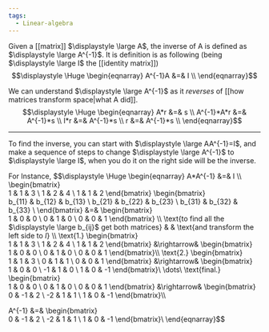 ```yaml
---
tags:
  - Linear-algebra
---
```

Given a [[matrix]] $\displaystyle \large A$, the inverse of A is defined as $\displaystyle \large A^{-1}$.
It is definition is as following (being $\displaystyle \large I$ the [[identity matrix]])
$$\displaystyle \Huge \begin{eqnarray} 
A^{-1}A &=& I \\
\end{eqnarray}$$

We can understand $\displaystyle \large A^{-1}$ as it *reverses* of [[how matrices transform space|what A did]].
$$\displaystyle \Huge \begin{eqnarray} 
A*r &=& s \\
A^{-1}*A*r &=& A^{-1}*s \\
I*r &=& A^{-1}*s \\
r &=& A^{-1}*s \\
\end{eqnarray}$$

---

To find the inverse, you can start with $\displaystyle \large AA^{-1}=I$, and make a sequence of steps to change $\displaystyle \large A^{-1}$ to $\displaystyle \large I$, when you do it on the right side will be the inverse.

For Instance,
$$\displaystyle \Huge \begin{eqnarray} 
A*A^{-1} &=& I \\\\
\begin{bmatrix}  
1 & 1 & 3 \\ 
1 & 2 & 4 \\ 
1 & 1 & 2 
\end{bmatrix}
\begin{bmatrix}  
b_{11} & b_{12} & b_{13} \\ 
b_{21} & b_{22} & b_{23} \\ 
b_{31} & b_{32} & b_{33} \\ 
\end{bmatrix}
&=&
\begin{bmatrix}  
1 & 0 & 0 \\ 
0 & 1 & 0 \\ 
0 & 0 & 1 
\end{bmatrix}
\\\\
\text{to find all the $\displaystyle \large b_{ij}$ get both matrices}
& &
\text{and transform the left side to $I$}
\\\\
\text{1.}
\begin{bmatrix}  
1 & 1 & 3 \\ 
1 & 2 & 4 \\ 
1 & 1 & 2 
\end{bmatrix}
&\rightarrow&
\begin{bmatrix}  
1 & 0 & 0 \\ 
0 & 1 & 0 \\ 
0 & 0 & 1 
\end{bmatrix}\\\\
\text{2.}
\begin{bmatrix}  
1 & 1 & 3 \\ 
0 & 1 & 1 \\ 
0 & 0 & 1 
\end{bmatrix}
&\rightarrow&
\begin{bmatrix}  
1 & 0 & 0 \\ 
-1 & 1 & 0 \\ 
1 & 0 & -1 
\end{bmatrix}\\
\dots\\
\text{final.}
\begin{bmatrix}  
1 & 0 & 0 \\ 
0 & 1 & 0 \\ 
0 & 0 & 1 
\end{bmatrix}
&\rightarrow&
\begin{bmatrix}  
0 & -1 & 2 \\ 
-2 & 1 & 1 \\ 
1 & 0 & -1 
\end{bmatrix}\\\\

A^{-1} &=& 
\begin{bmatrix}  
0 & -1 & 2 \\ 
-2 & 1 & 1 \\ 
1 & 0 & -1 
\end{bmatrix}\\
\end{eqnarray}$$

